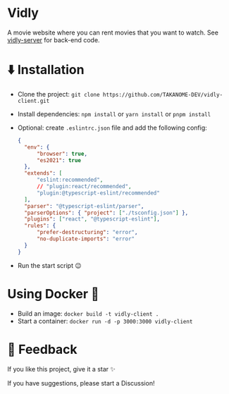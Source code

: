 # Vidly

A movie website where you can rent movies that you want to watch.
See [vidly-server](https://github.com/TAKANOME-DEV/vidly-client) for back-end code.

# ⬇️ Installation

- Clone the project: `git clone https://github.com/TAKANOME-DEV/vidly-client.git`
- Install dependencies: `npm install` or `yarn install` or `pnpm install`
- Optional: create `.eslintrc.json` file and add the following config:

  ```json
  {
  	"env": {
  		"browser": true,
  		"es2021": true
  	},
  	"extends": [
  		"eslint:recommended",
  		// "plugin:react/recommended",
  		"plugin:@typescript-eslint/recommended"
  	],
  	"parser": "@typescript-eslint/parser",
  	"parserOptions": { "project": ["./tsconfig.json"] },
  	"plugins": ["react", "@typescript-eslint"],
  	"rules": {
  		"prefer-destructuring": "error",
  		"no-duplicate-imports": "error"
  	}
  }
  ```

- Run the start script 😉

# Using Docker 🐬

- Build an image: `docker build -t vidly-client .`
- Start a container: `docker run -d -p 3000:3000 vidly-client`

# 💭 Feedback

If you like this project, give it a star ✨

If you have suggestions, please start a Discussion!
